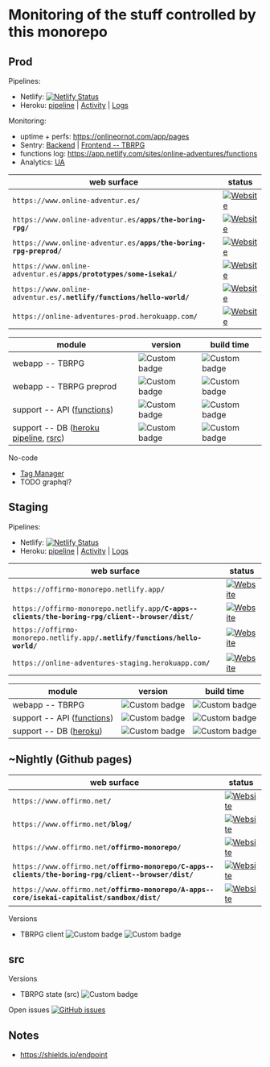 # Monitoring of the stuff controlled by this monorepo


## Prod

Pipelines:
* Netlify: [![Netlify Status](https://api.netlify.com/api/v1/badges/b2bbd92c-ab3d-43c5-ba8f-44bb0dbcd8cb/deploy-status)](https://app.netlify.com/sites/online-adventures/deploys)
* Heroku: [pipeline](https://dashboard.heroku.com/pipelines/3da19b18-c3a6-4a10-bd8c-ae45c236da98) | [Activity](https://dashboard.heroku.com/apps/online-adventures-prod/activity) | [Logs](https://dashboard.heroku.com/apps/online-adventures-prod/logs)

Monitoring:
* uptime + perfs: https://onlineornot.com/app/pages
* Sentry: [Backend](https://sentry.io/organizations/offirmo/issues/?project=1772719) | [Frontend -- TBRPG](https://sentry.io/organizations/offirmo/issues/?project=1235383)
* functions log: https://app.netlify.com/sites/online-adventures/functions
* Analytics: [UA](https://analytics.google.com/analytics/web/#/report/content-event-overview/a103238291w176401989p175259321/_u.date00=20210101&_u.date01=20210131&_u.date10=20201201&_u.date11=20201231)


| web surface | status |
| ----------- | ------ |
| `https://www.online-adventur.es`**`/`** | [![Website](https://img.shields.io/website-up-down-green-red/https/www.online-adventur.es.svg)](https://www.online-adventur.es/) |
| `https://www.online-adventur.es`**`/apps/the-boring-rpg/`** | [![Website](https://img.shields.io/website-up-down-green-red/https/www.online-adventur.es/apps/the-boring-rpg.svg)](https://www.online-adventur.es/apps/the-boring-rpg/) |
| `https://www.online-adventur.es`**`/apps/the-boring-rpg-preprod/`** | [![Website](https://img.shields.io/website-up-down-green-red/https/www.online-adventur.es/apps/the-boring-rpg-preprod.svg)](https://www.online-adventur.es/apps/the-boring-rpg-preprod/) |
| `https://www.online-adventur.es`**`/apps/prototypes/some-isekai/`** | [![Website](https://img.shields.io/website-up-down-green-red/https/www.online-adventur.es/apps/prototypes/some-isekai.svg)](https://www.online-adventur.es/apps/prototypes/some-isekai/) |
| `https://www.online-adventur.es`**`/.netlify/functions/hello-world/`** | [![Website](https://img.shields.io/website-up-down-green-red/https/www.online-adventur.es/.netlify/functions/hello-world.svg)](https://www.online-adventur.es/.netlify/functions/hello-world)
| `https://online-adventures-prod.herokuapp.com`**`/`** | [![Website](https://img.shields.io/website-up-down-green-red/https/online-adventures-prod.herokuapp.com.svg)](https://online-adventures-prod.herokuapp.com)

| module | version | build time |
| ------ | ------- | ---------- |
| webapp -- TBRPG | ![Custom badge](https://img.shields.io/endpoint?color=green&url=https%3A%2F%2Fwww.online-adventur.es%2Fapps%2Fthe-boring-rpg%2Fbuild_badge_version.json) | ![Custom badge](https://img.shields.io/endpoint?color=green&url=https%3A%2F%2Fwww.online-adventur.es%2Fapps%2Fthe-boring-rpg%2Fbuild_badge_time.json)
| webapp -- TBRPG preprod | ![Custom badge](https://img.shields.io/endpoint?color=yellow&url=https%3A%2F%2Fwww.online-adventur.es%2Fapps%2Fthe-boring-rpg-preprod%2Fbuild_badge_version.json) | ![Custom badge](https://img.shields.io/endpoint?color=yellow&url=https%3A%2F%2Fwww.online-adventur.es%2Fapps%2Fthe-boring-rpg-preprod%2Fbuild_badge_time.json)
| support -- API ([functions](https://app.netlify.com/sites/online-adventures/functions)) | ![Custom badge](https://img.shields.io/endpoint?color=green&url=https%3A%2F%2Fwww.online-adventur.es%2F.netlify%2Ffunctions%2Fbadges%2Fversion) | ![Custom badge](https://img.shields.io/endpoint?color=green&url=https%3A%2F%2Fwww.online-adventur.es%2F.netlify%2Ffunctions%2Fbadges%2Ftime)
| support -- DB ([heroku pipeline](https://dashboard.heroku.com/pipelines/3da19b18-c3a6-4a10-bd8c-ae45c236da98), [rsrc](https://dashboard.heroku.com/apps/online-adventures-prod/resources)) | ![Custom badge](https://img.shields.io/endpoint?color=green&url=https%3A%2F%2Fonline-adventures-prod.herokuapp.com%2Fbadges%2Fversion) | ![Custom badge](https://img.shields.io/endpoint?color=green&url=https%3A%2F%2Fonline-adventures-prod.herokuapp.com%2Fbadges%2Ftime)

No-code
* [Tag Manager](https://tagmanager.google.com/)
* TODO graphql?



## Staging

Pipelines:
* Netlify: [![Netlify Status](https://api.netlify.com/api/v1/badges/25734112-d205-4789-ad2f-bfcdf8d65252/deploy-status)](https://app.netlify.com/sites/offirmo-monorepo/deploys)
* Heroku: [pipeline](https://dashboard.heroku.com/pipelines/3da19b18-c3a6-4a10-bd8c-ae45c236da98) | [Activity](https://dashboard.heroku.com/apps/online-adventures-staging/activity) | [Logs](https://dashboard.heroku.com/apps/online-adventures-staging/logs)

| web surface | status |
| ----------- | ------ |
| `https://offirmo-monorepo.netlify.app`**`/`** | [![Website](https://img.shields.io/website-up-down-green-red/https/offirmo-monorepo.netlify.app/index.html.svg)](https://offirmo-monorepo.netlify.app/)
| `https://offirmo-monorepo.netlify.app`**`/C-apps--clients/the-boring-rpg/client--browser/dist/`** | [![Website](https://img.shields.io/website-up-down-green-red/https/offirmo-monorepo.netlify.app/C-apps--clients/the-boring-rpg/client--browser/dist.svg)](https://offirmo-monorepo.netlify.app/C-apps--clients/the-boring-rpg/client--browser/dist)
| `https://offirmo-monorepo.netlify.app`**`/.netlify/functions/hello-world/`** | [![Website](https://img.shields.io/website-up-down-green-red/https/offirmo-monorepo.netlify.app/.netlify/functions/hello-world.svg)](https://offirmo-monorepo.netlify.app/.netlify/functions/hello-world)
| `https://online-adventures-staging.herokuapp.com`**`/`** | [![Website](https://img.shields.io/website-up-down-green-red/https/online-adventures-staging.herokuapp.com.svg)](https://online-adventures-staging.herokuapp.com)

| module | version | build time |
| ------ | ------- | ---------- |
| webapp -- TBRPG | ![Custom badge](https://img.shields.io/endpoint?color=yellow&url=https%3A%2F%2Foffirmo-monorepo.netlify.app%2FC-apps--clients%2Fthe-boring-rpg%2Fclient--browser%2Fdist%2Fbuild_badge_version.json) | ![Custom badge](https://img.shields.io/endpoint?color=yellow&url=https%3A%2F%2Foffirmo-monorepo.netlify.app%2FC-apps--clients%2Fthe-boring-rpg%2Fclient--browser%2Fdist%2Fbuild_badge_time.json)
| support -- API ([functions](https://app.netlify.com/sites/offirmo-monorepo/functions)) | ![Custom badge](https://img.shields.io/endpoint?color=yellow&url=https%3A%2F%2Foffirmo-monorepo.netlify.app%2F.netlify%2Ffunctions%2Fbadges%2Fversion) | ![Custom badge](https://img.shields.io/endpoint?color=yellow&url=https%3A%2F%2Foffirmo-monorepo.netlify.app%2F.netlify%2Ffunctions%2Fbadges%2Ftime)
| support -- DB ([heroku](https://dashboard.heroku.com/pipelines/3da19b18-c3a6-4a10-bd8c-ae45c236da98)) | ![Custom badge](https://img.shields.io/endpoint?color=yellow&url=https%3A%2F%2Fonline-adventures-staging.herokuapp.com%2Fbadges%2Fversion) | ![Custom badge](https://img.shields.io/endpoint?color=yellow&url=https%3A%2F%2Fonline-adventures-staging.herokuapp.com%2Fbadges%2Ftime)



## ~Nightly (Github pages)

| web surface | status |
| ----------- | ------ |
| `https://www.offirmo.net`**`/`** | [![Website](https://img.shields.io/website-up-down-green-red/https/www.offirmo.net.svg)](https://www.offirmo.net/)
| `https://www.offirmo.net`**`/blog/`** | [![Website](https://img.shields.io/website-up-down-green-red/https/www.offirmo.net/blog.svg)](https://www.offirmo.net/blog)
| `https://www.offirmo.net`**`/offirmo-monorepo/`** | [![Website](https://img.shields.io/website-up-down-green-red/https/www.offirmo.net/offirmo-monorepo/.svg)](https://www.offirmo.net/offirmo-monorepo/)
| `https://www.offirmo.net`**`/offirmo-monorepo/C-apps--clients/the-boring-rpg/client--browser/dist/`** | [![Website](https://img.shields.io/website-up-down-green-red/https/www.offirmo.net/offirmo-monorepo/C-apps--clients/the-boring-rpg/client--browser/dist/.svg)](https://www.offirmo.net/offirmo-monorepo/C-apps--clients/the-boring-rpg/client--browser/dist/)
| `https://www.offirmo.net`**`/offirmo-monorepo/A-apps--core/isekai-capitalist/sandbox/dist/`** | [![Website](https://img.shields.io/website-up-down-green-red/https/www.offirmo.net/offirmo-monorepo/A-apps--core/isekai-capitalist/sandbox/dist/.svg)](https://www.offirmo.net/offirmo-monorepo/A-apps--core/isekai-capitalist/sandbox/dist/)

Versions
* TBRPG client ![Custom badge](https://img.shields.io/endpoint?color=orange&url=https%3A%2F%2Fraw.githubusercontent.com%2FOffirmo%2Foffirmo-monorepo%2Fmaster%2FC-apps--clients%2Fthe-boring-rpg%2Fclient--browser%2Fdist%2Fbuild_badge_version.json) ![Custom badge](https://img.shields.io/endpoint?color=orange&url=https%3A%2F%2Fraw.githubusercontent.com%2FOffirmo%2Foffirmo-monorepo%2Fmaster%2FC-apps--clients%2Fthe-boring-rpg%2Fclient--browser%2Fdist%2Fbuild_badge_time.json)

## src

Versions
* TBRPG state (src) ![Custom badge](https://img.shields.io/endpoint?color=orange&url=https%3A%2F%2Fraw.githubusercontent.com%2FOffirmo%2Foffirmo-monorepo%2Fmaster%2FA-apps--core%2Fthe-boring-rpg%2Fstate%2Fsrc%2Fbuild_badge_version.json)


Open issues
[![GitHub issues](https://img.shields.io/github/issues/Offirmo/offirmo-monorepo)](https://github.com/Offirmo/offirmo-monorepo/issues)



## Notes
* https://shields.io/endpoint
